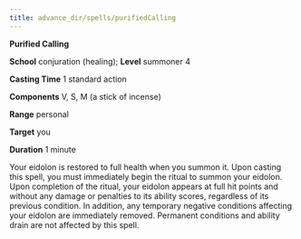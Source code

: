 ```yaml
---
title: advance_dir/spells/purifiedCalling
---
```

 **Purified Calling**

**School** conjuration (healing); **Level** summoner 4

**Casting Time** 1 standard action

**Components** V, S, M (a stick of incense)

**Range** personal

**Target** you

**Duration** 1 minute

Your eidolon is restored to full health when you summon it. Upon casting this spell, you must immediately begin the ritual to summon your eidolon. Upon completion of the ritual, your eidolon appears at full hit points and without any damage or penalties to its ability scores, regardless of its previous condition. In addition, any temporary negative conditions affecting your eidolon are immediately removed. Permanent conditions and ability drain are not affected by this spell.

